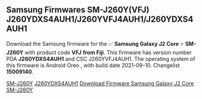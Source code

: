<h2>Samsung Firmwares SM-J260Y(VFJ) J260YDXS4AUH1/J260YVFJ4AUH1/J260YDXS4AUH1</h2>
Download the Samsung firmware for the ✅ <strong>Samsung Galaxy J2 Core </strong> ⭐ <strong>SM-J260Y</strong> with product code <strong>VFJ</strong> <strong> from Fiji</strong>. This firmware has version number PDA <strong>J260YDXS4AUH1</strong> and CSC J260YVFJ4AUH1. The operating system of this firmware is Android Oreo , with build date 2021-09-10. Changelist <strong>15009140</strong>.


[SM-J260Y](https://samfirm.shop/samsung/model/SM-J260Y)
[J260YDXS4AUH1](https://samfirm.shop/samsung/pda/J260YDXS4AUH1)
[Download Firmware Samsung Galaxy J2 Core SM-J260Y](https://samfirm.shop/samsung/firmware/455126)
